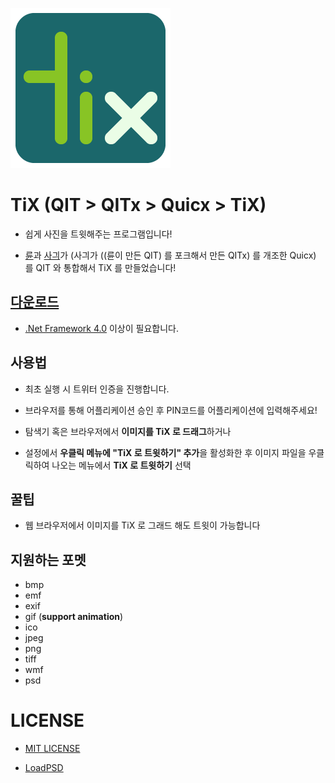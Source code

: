 ![TiX](Icon/256.png)

# TiX (QIT > QITx > Quicx > TiX)

- 쉽게 사진을 트윗해주는 프로그램입니다!

- [륜](https://ryuanerin.kr/)과 [사긔](http://usagination.com)가 (사긔가 ((륜이 만든 QIT) 를 포크해서 만든 QITx) 를 개조한 Quicx) 를 QIT 와 통합해서 TiX 를 만들었습니다!

## [다운로드](https://github.com/RyuaNerin/QIT/releases/latest)

- [.Net Framework 4.0](https://www.microsoft.com/ko-kr/download/details.aspx?id=17851) 이상이 필요합니다.

## 사용법

- 최초 실행 시 트위터 인증을 진행합니다.

- 브라우저를 통해 어플리케이션 승인 후 PIN코드를 어플리케이션에 입력해주세요!

- 탐색기 혹은 브라우저에서 **이미지를 TiX 로 드래그**하거나

- 설정에서 **우클릭 메뉴에 "TiX 로 트윗하기" 추가**을 활성화한 후 이미지 파일을 우클릭하여 나오는 메뉴에서 **TiX 로 트윗하기** 선택

## 꿀팁

- 웹 브라우저에서 이미지를 TiX 로 그래드 해도 트윗이 가능합니다

## 지원하는 포멧

- bmp
- emf
- exif
- gif (**support animation**)
- ico
- jpeg
- png
- tiff
- wmf
- psd

# LICENSE

- [MIT LICENSE](LICENSE)

- [LoadPSD](https://gist.github.com/RyuaNerin/5740aa323acf16a192a8e4a8bd1b4c7a)

